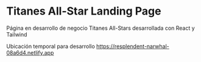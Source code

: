 # Titanes All-Star Landing Page

Página en desarrollo de negocio Titanes All-Stars desarrollada con React y Tailwind

Ubicación temporal para desarrollo
https://resplendent-narwhal-08a6d4.netlify.app